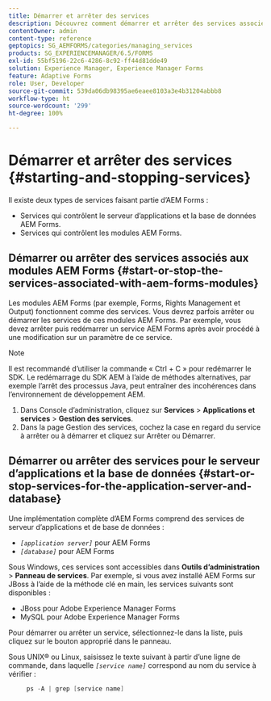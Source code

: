 ```yaml
---
title: Démarrer et arrêter des services
description: Découvrez comment démarrer et arrêter des services associés aux modules AEM Forms et au serveur d’applications et à la base de données.
contentOwner: admin
content-type: reference
geptopics: SG_AEMFORMS/categories/managing_services
products: SG_EXPERIENCEMANAGER/6.5/FORMS
exl-id: 55bf5196-22c6-4286-8c92-ff44d81dde49
solution: Experience Manager, Experience Manager Forms
feature: Adaptive Forms
role: User, Developer
source-git-commit: 539da06db98395ae6eaee8103a3e4b31204abbb8
workflow-type: ht
source-wordcount: '299'
ht-degree: 100%

---
```


# Démarrer et arrêter des services {#starting-and-stopping-services}

Il existe deux types de services faisant partie d’AEM Forms :

* Services qui contrôlent le serveur d’applications et la base de données AEM Forms.
* Services qui contrôlent les modules AEM Forms.

## Démarrer ou arrêter des services associés aux modules AEM Forms {#start-or-stop-the-services-associated-with-aem-forms-modules}

Les modules AEM Forms (par exemple, Forms, Rights Management et Output) fonctionnent comme des services. Vous devrez parfois arrêter ou démarrer les services de ces modules AEM Forms. Par exemple, vous devez arrêter puis redémarrer un service AEM Forms après avoir procédé à une modification sur un paramètre de ce service.

>[!NOTE]
>
> Il est recommandé d’utiliser la commande « Ctrl + C » pour redémarrer le SDK. Le redémarrage du SDK AEM à l’aide de méthodes alternatives, par exemple l’arrêt des processus Java, peut entraîner des incohérences dans l’environnement de développement AEM.

1. Dans Console d’administration, cliquez sur **Services** > **Applications et services** > **Gestion des services**.
1. Dans la page Gestion des services, cochez la case en regard du service à arrêter ou à démarrer et cliquez sur Arrêter ou Démarrer.

## Démarrer ou arrêter des services pour le serveur d’applications et la base de données {#start-or-stop-services-for-the-application-server-and-database}

Une implémentation complète d’AEM Forms comprend des services de serveur d’applications et de base de données :

* *`[application server]`* pour AEM Forms
* *`[database]`* pour AEM Forms

Sous Windows, ces services sont accessibles dans **Outils d’administration** > **Panneau de services**. Par exemple, si vous avez installé AEM Forms sur JBoss à l’aide de la méthode clé en main, les services suivants sont disponibles :

* JBoss pour Adobe Experience Manager Forms
* MySQL pour Adobe Experience Manager Forms

Pour démarrer ou arrêter un service, sélectionnez-le dans la liste, puis cliquez sur le bouton approprié dans le panneau.

Sous UNIX® ou Linux, saisissez le texte suivant à partir d’une ligne de commande, dans laquelle *`[service name]`* correspond au nom du service à vérifier :

```java
     ps -A | grep [service name]
```
